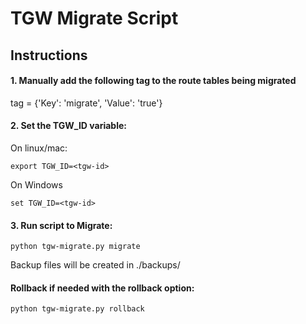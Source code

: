 # TGW Migrate Script

## Instructions

#### 1. Manually add the following tag to the route tables being migrated

tag = {'Key': 'migrate', 'Value': 'true'}

#### 2. Set the TGW_ID variable:

On linux/mac:
```
export TGW_ID=<tgw-id>
```
On Windows
```
set TGW_ID=<tgw-id>
```
#### 3. Run script to Migrate:
```
python tgw-migrate.py migrate
```
Backup files will be created in ./backups/

#### Rollback if needed with the rollback option:
```
python tgw-migrate.py rollback
```

